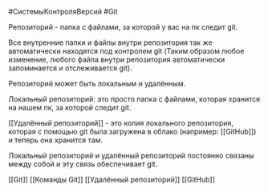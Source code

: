 #СистемыКонтроляВерсий #Git 

Репозиторий - папка с файлами, за которой у вас на пк следит git.

Все внутренние папки и файлы внутри репозитория так же автоматически находятся под контролем git (Таким образом любое изменение, любого файла внутри репозитория автоматически запоминается и отслеживается git).

Репозиторий может быть локальным и удалённым.

Локальный репозиторий: это просто папка с файлами, которая хранится на нашем пк, за которой следит git.

[[Удалённый репозиторий]] - это копия локального репозитория, которая с помощью git была загружена в облако (например: [[GitHub]]) и теперь она хранится там.

Локальный репозиторий и удалённый репозиторий постоянно связаны между собой и эту связь обеспечивает git.

[[Git]]
[[Команды Git]]
[[Удалённый репозиторий]]
[[GitHub]]
